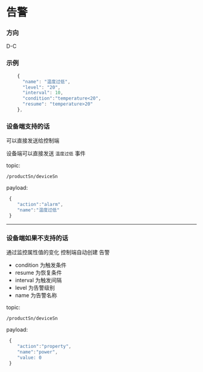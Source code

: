 # 告警
### 方向
D-C


### 示例
```javascript
    {
      "name": "温度过低",
      "level": "20",
      "interval": 10,
      "condition":"temperature<20",
      "resume": "temperature>20"
    },
```

### 设备端支持的话 
可以直接发送给控制端

设备端可以直接发送 `温度过低` 事件

topic: 
```
/productSn/deviceSn
```
payload:
``` javascript
 {
    "action":"alarm",
    "name":"温度过低"
 }
```
--------------------

### 设备端如果不支持的话
通过监控属性值的变化 控制端自动创建 告警

- condition 为触发条件
- resume 为恢复条件
- interval 为触发间隔
- level 为告警级别
- name 为告警名称

topic: 
```
/productSn/deviceSn
```
payload:
``` javascript
 {
    "action":"property",
    "name":"power",
    "value: 0
 }
```



